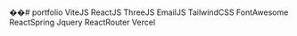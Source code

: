 ��#   p o r t f o l i o 
 ViteJS
 ReactJS
ThreeJS
EmailJS
TailwindCSS
FontAwesome
ReactSpring
Jquery
ReactRouter
Vercel
